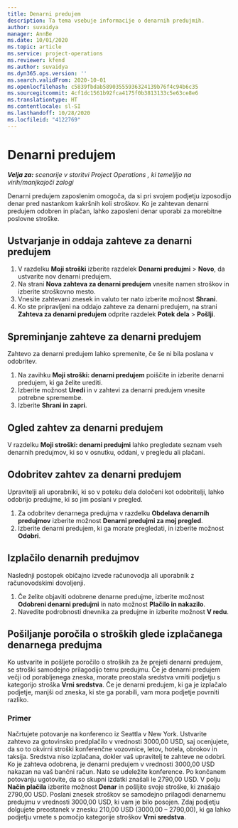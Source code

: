 ```yaml
---
title: Denarni predujem
description: Ta tema vsebuje informacije o denarnih predujmih.
author: suvaidya
manager: AnnBe
ms.date: 10/01/2020
ms.topic: article
ms.service: project-operations
ms.reviewer: kfend
ms.author: suvaidya
ms.dyn365.ops.version: ''
ms.search.validFrom: 2020-10-01
ms.openlocfilehash: c5839fbdab58903555936324139b76f4c94b6c35
ms.sourcegitcommit: 4cf1dc1561b92fca4175f0b3813133c5e63ce8e6
ms.translationtype: HT
ms.contentlocale: sl-SI
ms.lasthandoff: 10/28/2020
ms.locfileid: "4122769"
---
```

# <a name="cash-advance"></a>Denarni predujem

_**Velja za:** scenarije v storitvi Project Operations , ki temeljijo na virih/manjkajoči zalogi_

Denarni predujem zaposlenim omogoča, da si pri svojem podjetju izposodijo denar pred nastankom kakršnih koli stroškov. Ko je zahtevan denarni predujem odobren in plačan, lahko zaposleni denar uporabi za morebitne poslovne stroške. 

## <a name="create-and-submit-a-cash-advance-request"></a>Ustvarjanje in oddaja zahteve za denarni predujem

1. V razdelku **Moji stroški** izberite razdelek **Denarni predujmi** > **Novo**, da ustvarite nov denarni predujem. 
2. Na strani **Nova zahteva za denarni predujem** vnesite namen stroškov in izberite stroškovno mesto.
3. Vnesite zahtevani znesek in valuto ter nato izberite možnost **Shrani**. 
4. Ko ste pripravljeni na oddajo zahteve za denarni predujem, na strani **Zahteva za denarni predujem** odprite razdelek **Potek dela** > **Pošlji**.

## <a name="modify-a-cash-advance-request"></a>Spreminjanje zahteve za denarni predujem

Zahtevo za denarni predujem lahko spremenite, če še ni bila poslana v odobritev.

1. Na zavihku **Moji stroški: denarni predujem** poiščite in izberite denarni predujem, ki ga želite urediti.
2. Izberite možnost **Uredi** in v zahtevi za denarni predujem vnesite potrebne spremembe. 
3. Izberite **Shrani in zapri**.


## <a name="view-cash-advance-requests"></a>Ogled zahtev za denarni predujem
V razdelku **Moji stroški: denarni predujmi** lahko pregledate seznam vseh denarnih predujmov, ki so v osnutku, oddani, v pregledu ali plačani. 

## <a name="approve-cash-advance-requests"></a>Odobritev zahtev za denarni predujem

Upravitelji ali uporabniki, ki so v poteku dela določeni kot odobritelji, lahko odobrijo predujme, ki so jim poslani v pregled. 

1. Za odobritev denarnega predujma v razdelku **Obdelava denarnih predujmov** izberite možnost **Denarni predujmi za moj pregled**.
2. Izberite denarni predujem, ki ga morate pregledati, in izberite možnost **Odobri**.  

## <a name="pay-cash-advances"></a>Izplačilo denarnih predujmov 
Naslednji postopek običajno izvede računovodja ali uporabnik z računovodskimi dovoljenji.

1. Če želite objaviti odobrene denarne predujme, izberite možnost **Odobreni denarni predujmi** in nato možnost **Plačilo in nakazilo**.  
2. Navedite podrobnosti dnevnika za predujme in izberite možnost **V redu**. 

## <a name="submit-an-expense-report-against-a-paid-cash-advance"></a>Pošiljanje poročila o stroških glede izplačanega denarnega predujma 

Ko ustvarite in pošljete poročilo o stroških za že prejeti denarni predujem, se stroški samodejno prilagodijo temu predujmu. Če je denarni predujem večji od porabljenega zneska, morate preostala sredstva vrniti podjetju s kategorijo stroška **Vrni sredstva**. Če je denarni predujem, ki ga je izplačalo podjetje, manjši od zneska, ki ste ga porabili, vam mora podjetje povrniti razliko. 

### <a name="example"></a>Primer
Načrtujete potovanje na konferenco iz Seattla v New York. Ustvarite zahtevo za gotovinsko predplačilo v vrednosti 3000,00 USD, saj ocenjujete, da so to okvirni stroški konferenčne vozovnice, letov, hotela, obrokov in taksija. Sredstva niso izplačana, dokler vaš upravitelj te zahteve ne odobri. Ko je zahteva odobrena, je denarni predujem v vrednosti 3000,00 USD nakazan na vaš bančni račun. Nato se udeležite konference. Po končanem potovanju ugotovite, da so skupni izdatki znašali le 2790,00 USD. V polju **Način plačila** izberite možnost **Denar** in pošljite svoje stroške, ki znašajo 2790,00 USD. Poslani znesek stroškov se samodejno prilagodi denarnemu predujmu v vrednosti 3000,00 USD, ki vam je bilo posojen. Zdaj podjetju dolgujete preostanek v znesku 210,00 USD (3000,00 – 2790,00), ki ga lahko podjetju vrnete s pomočjo kategorije stroškov **Vrni sredstva**. 
